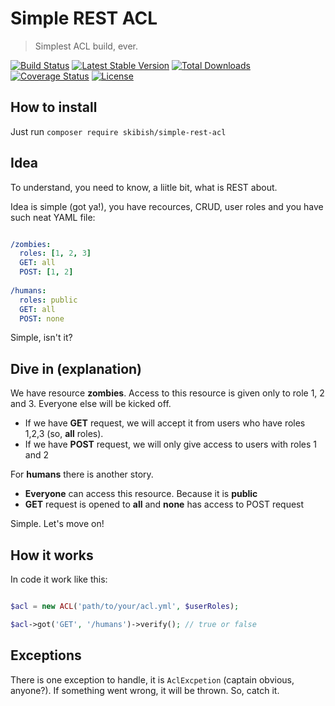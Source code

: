 # Simple REST ACL
> Simplest ACL build, ever.

[![Build Status](https://travis-ci.org/skibish/simple-rest-acl.svg)](https://travis-ci.org/skibish/simple-rest-acl)
[![Latest Stable Version](https://poser.pugx.org/skibish/simple-rest-acl/v/stable.svg)](https://packagist.org/packages/skibish/simple-rest-acl)
[![Total Downloads](https://poser.pugx.org/skibish/simple-rest-acl/downloads.svg)](https://packagist.org/packages/skibish/simple-rest-acl)
[![Coverage Status](https://coveralls.io/repos/skibish/simple-rest-acl/badge.svg)](https://coveralls.io/r/skibish/simple-rest-acl)
[![License](https://poser.pugx.org/skibish/simple-rest-acl/license.svg)](https://packagist.org/packages/skibish/simple-rest-acl)

## How to install

Just run ``` composer require skibish/simple-rest-acl ```

## Idea

To understand, you need to know, a liitle bit, what is REST about.

Idea is simple (got ya!), you have recources, CRUD, user roles and you have such neat YAML file:

```yaml

/zombies:
  roles: [1, 2, 3]
  GET: all
  POST: [1, 2]
 
/humans:
  roles: public
  GET: all
  POST: none

```

Simple, isn't it?

## Dive in (explanation)

We have resource **zombies**. Access to this resource is given only to role 1, 2 and 3. Everyone else will be kicked off.
- If we have **GET** request, we will accept it from users who have roles 1,2,3 (so, **all** roles).
- If we have **POST** request, we will only give access to users with roles 1 and 2

For **humans** there is another story.
- **Everyone** can access this resource. Because it is **public**
- **GET** request is opened to **all** and **none** has access to POST request

Simple. Let's move on!

## How it works

In code it work like this:

```php

$acl = new ACL('path/to/your/acl.yml', $userRoles);

$acl->got('GET', '/humans')->verify(); // true or false

```

## Exceptions

There is one exception to handle, it is ``` AclExcpetion ``` (captain obvious, anyone?). If something went wrong, it will be thrown. So, catch it.
